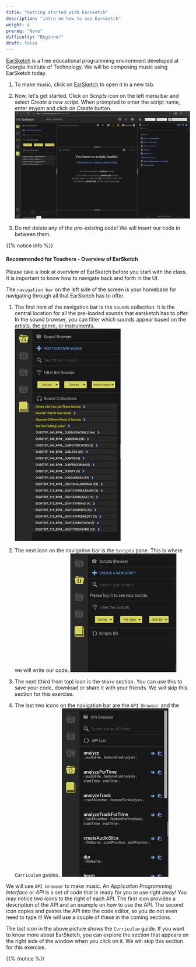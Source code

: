 ```yaml
---
title: "Getting started with Earsketch"
description: "intro on how to use Earsketch"
weight: 4
prereq: "None"
difficulty: "Beginner"
draft: false
---
```


[EarSketch](https://en.wikipedia.org/wiki/EarSketch) is a free educational programming environment developed at Georgia Institute of Technology. We will be composing music using EarSketch today.


1.  To make music, click on
    [EarSketch](https://earsketch.gatech.edu/earsketch2/) to open it in a new tab.
    
2.  Now, let's get started. Click on *Scripts* icon on the left menu bar and
    select *Create a new script*. When prompted to enter the script
    name, enter *myjam* and click on *Create* button.
    ![](gif/createanewcript.gif)
3.  Do not delete any of the pre-existing code! We will insert our code in between them.

{{% notice info %}} 

#### Recommended for Teachers - Overview of EarSketch
Please take a look at overview of EarSketch before you start with the class. It is important to know how to navigate back and forth in the UI.

The `navigation bar` on the left side of the screen is your homebase for navigating through all that EarSketch has to offer.

1. The first item of the navigation bar is the `Sounds` collection. It is the central location for all the pre-loaded sounds that earsketch has to offer. In the sound browser, you can filter which sounds appear based on the artists, the genre, or instruments.
    ![](img/screenshot-navigation-sound-browser.png)

2. The next icon on the navigation bar is the `Scripts` pane. This is where we will write our code.
    ![](img/screenshot-navigation-script.png)

3. The next (third from top) icon is the `Share` section. You can use this to save your code, download or share it with your friends. We will skip this section for this exercise.


4. The last two icons on the navigation bar are the `API Browser` and the `Curriculum` guides.
![](img/screenshot-navigation-api-curriculum.png)

We will use `API browser` to make music. An *Application Programming Interface* or *API* is a set of code that is ready for you to use right away! You may notice two icons to the right of each API. The first icon provides a description of the API and an example on how to use the API. The second icon copies and pastes the API into the code editor, so you do not even need to type it! We
will use a couple of these in the coming sections.

The last icon in the above picture shows the `Curriculum` guide. If you want to know more about EarSketch, you can explore the section that appears on the right side of the window when you click on it. We will skip this section for this exercise.

{{% /notice %}}